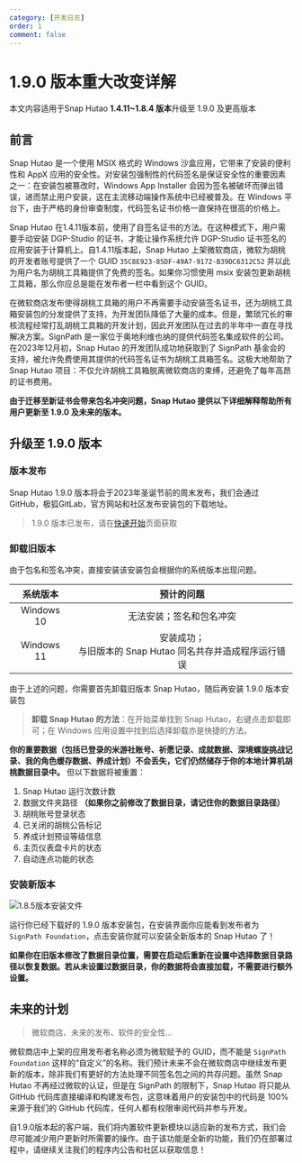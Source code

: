 ```yaml
---
category: [开发日志]
order: 1
comment: false
---
```


# 1.9.0 版本重大改变详解

本文内容适用于Snap Hutao **1.4.11~1.8.4 版本**升级至 1.9.0 及更高版本

## 前言

Snap Hutao 是一个使用 MSIX 格式的 Windows 沙盒应用，它带来了安装的便利性和 AppX 应用的安全性。对安装包强制性的代码签名是保证安全性的重要因素之一：在安装包被篡改时，Windows App Installer 会因为签名被破坏而弹出错误，进而禁止用户安装，这在主流移动端操作系统中已经被普及。在 Windows 平台下，由于严格的身份审查制度，代码签名证书价格一直保持在很高的价格上。

Snap Hutao 在1.4.11版本前，使用了自签名证书的方法。在这种模式下，用户需要手动安装 DGP-Studio 的证书，才能让操作系统允许 DGP-Studio 证书签名的应用安装于计算机上。自1.4.11版本起，Snap Hutao 上架微软商店，微软为胡桃的开发者账号提供了一个 GUID `35C8E923-85DF-49A7-9172-B39DC6312C52` 并以此为用户名为胡桃工具箱提供了免费的签名。如果你习惯使用 msix 安装包更新胡桃工具箱，那么你应总是能在发布者一栏中看到这个 GUID。

在微软商店发布使得胡桃工具箱的用户不再需要手动安装签名证书，还为胡桃工具箱安装包的分发提供了支持，为开发团队降低了大量的成本。但是，繁琐冗长的审核流程经常打乱胡桃工具箱的开发计划，因此开发团队在过去的半年中一直在寻找解决方案。SignPath 是一家位于奥地利维也纳的提供代码签名集成软件的公司。在2023年12月初，Snap Hutao 的开发团队成功地获取到了 SignPath 基金会的支持，被允许免费使用其提供的代码签名证书为胡桃工具箱签名。这极大地帮助了 Snap Hutao 项目：不仅允许胡桃工具箱脱离微软商店的束缚，还避免了每年高昂的证书费用。

**由于迁移至新证书会带来包名冲突问题，Snap Hutao 提供以下详细解释帮助所有用户更新至 1.9.0 及未来的版本。**

## 升级至 1.9.0 版本

### 版本发布

Snap Hutao 1.9.0 版本将会于2023年圣诞节前的周末发布，我们会通过 GitHub，极狐GitLab，官方网站和社区发布安装包的下载地址。

> 1.9.0 版本已发布，请在[快速开始](../quick-start.md#全新安装)页面获取

### 卸载旧版本

由于包名和签名冲突，直接安装该安装包会根据你的系统版本出现问题。

|  系统版本  |                           预计的问题                            |
| :--------: | :-------------------------------------------------------------: |
| Windows 10 |                    无法安装；签名和包名冲突                     |
| Windows 11 | 安装成功；<br/>与旧版本的 Snap Hutao 同名共存并造成程序运行错误 |

由于上述的问题，你需要首先卸载旧版本 Snap Hutao，随后再安装 1.9.0 版本安装包

> **卸载 Snap Hutao 的方法**：在开始菜单找到 Snap Hutao，右键点击卸载即可；在 Windows 应用设置中找到后选择卸载亦是快捷的方法。

**你的重要数据（包括已登录的米游社账号、祈愿记录、成就数据、深境螺旋挑战记录、我的角色缓存数据、养成计划）不会丢失，它们仍然储存于你的本地计算机胡桃数据目录中。** 但以下数据将被重置：

1. Snap Hutao 运行次数计数
2. 数据文件夹路径 **（如果你之前修改了数据目录，请记住你的数据目录路径）**
3. 胡桃账号登录状态
4. 已关闭的胡桃公告标记
5. 养成计划预设等级信息
6. 主页仪表盘卡片的状态
7. 自动连点功能的状态

### 安装新版本

![1.8.5版本安装文件](/images/202312/1-8-5-installer.png)

运行你已经下载好的 1.9.0 版本安装包，在安装界面你应能看到发布者为 `SignPath Foundation`，点击安装你就可以安装全新版本的 Snap Hutao 了！

**如果你在旧版本修改了数据目录位置，需要在启动后重新在设置中选择数据目录路径以恢复数据。若从未设置过数据目录，你的数据将会直接加载，不需要进行额外设置。**

## 未来的计划

> 微软商店、未来的发布、软件的安全性...

微软商店中上架的应用发布者名称必须为微软赋予的 GUID，而不能是 `SignPath Foundation` 这样的“自定义”的名称。我们预计未来不会在微软商店中继续发布更新的版本，除非我们有更好的方法处理不同签名包之间的共存问题。虽然 Snap Hutao 不再经过微软的认证，但是在 SignPath 的限制下，Snap Hutao 将只能从 GitHub 代码库直接编译和构建发布包，这意味着用户的安装包中的代码是 100% 来源于我们的 GitHub 代码库，任何人都有权限审阅代码并参与开发。

自1.9.0版本起的客户端，我们将内置软件更新模块以适应新的发布方式，我们会尽可能减少用户更新时所需要的操作。由于该功能是全新的功能，我们仍在部署过程中，请继续关注我们的程序内公告和社区以获取信息！
